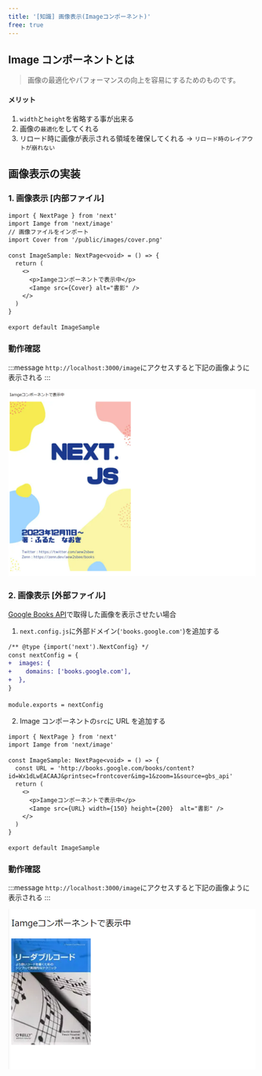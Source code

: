 ```yaml
---
title: '[知識] 画像表示(Imageコンポーネント)'
free: true
---
```


## Image コンポーネントとは

> 画像の最適化やパフォーマンスの向上を容易にするためのものです。

#### メリット

1. `width`と`height`を省略する事が出来る
2. 画像の`最適化`をしてくれる
3. リロード時に画像が表示される領域を確保してくれる -> `リロード時のレイアウトが崩れない`

## 画像表示の実装

### 1. 画像表示 [内部ファイル]

```tsx: frontend/src/pages/image.tsx
import { NextPage } from 'next'
import Iamge from 'next/image'
// 画像ファイルをインポート
import Cover from '/public/images/cover.png'

const ImageSample: NextPage<void> = () => {
  return (
    <>
      <p>Iamgeコンポーネントで表示中</p>
      <Iamge src={Cover} alt="書影" />
    </>
  )
}

export default ImageSample

```

### 動作確認

:::message
`http://localhost:3000/image`にアクセスすると下記の画像ように表示される
:::

![nextjs-image-step01](/images/books/nextjs-ts-tutorial/image/nextjs-image-step01.png)

### 2. 画像表示 [外部ファイル]

[Google Books API](https://developers.google.com/books?hl=ja)で取得した画像を表示させたい場合

1. `next.config.js`に外部ドメイン(`'books.google.com'`)を追加する

```diff js: frontend/next.config.js
/** @type {import('next').NextConfig} */
const nextConfig = {
+  images: {
+    domains: ['books.google.com'],
+  },
}

module.exports = nextConfig

```

2. Image コンポーネントの`src`に URL を追加する

```tsx: frontend/src/pages/image.tsx
import { NextPage } from 'next'
import Iamge from 'next/image'

const ImageSample: NextPage<void> = () => {
  const URL = 'http://books.google.com/books/content?id=Wx1dLwEACAAJ&printsec=frontcover&img=1&zoom=1&source=gbs_api'
  return (
    <>
      <p>Iamgeコンポーネントで表示中</p>
      <Iamge src={URL} width={150} height={200}  alt="書影" />
    </>
  )
}

export default ImageSample

```

### 動作確認

:::message
`http://localhost:3000/image`にアクセスすると下記の画像ように表示される
:::

![nextjs-image-step02](/images/books/nextjs-ts-tutorial/image/nextjs-image-step02.png)
